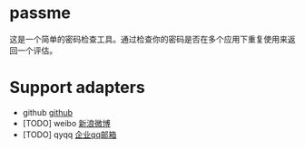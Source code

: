 # passme

这是一个简单的密码检查工具。通过检查你的密码是否在多个应用下重复使用来返回一个评估。

# Support adapters

- github [github](https://github.com)
- [TODO] weibo  [新浪微博](http://weibo.com/)
- [TODO] qyqq   [企业qq邮箱](https://exmail.qq.com)

